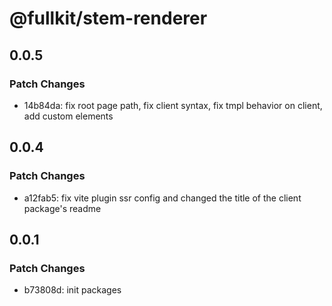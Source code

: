 # @fullkit/stem-renderer

## 0.0.5

### Patch Changes

- 14b84da: fix root page path, fix client syntax, fix tmpl behavior on client, add custom elements

## 0.0.4

### Patch Changes

- a12fab5: fix vite plugin ssr config and changed the title of the client package's readme

## 0.0.1

### Patch Changes

- b73808d: init packages
